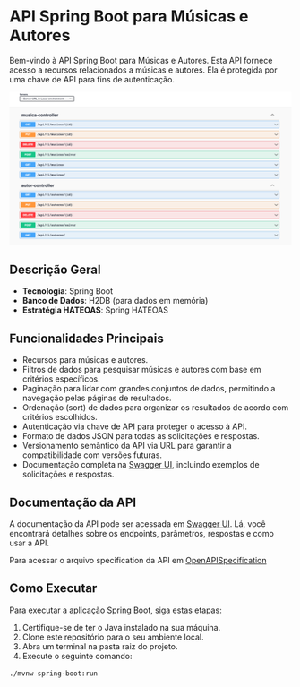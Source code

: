 # API Spring Boot para Músicas e Autores

Bem-vindo à API Spring Boot para Músicas e Autores. Esta API fornece acesso a recursos relacionados a músicas e autores. Ela é protegida por uma chave de API para fins de autenticação.

![Visualização da documentacao](print-doc.png)

## Descrição Geral

- **Tecnologia**: Spring Boot
- **Banco de Dados**: H2DB (para dados em memória)
- **Estratégia HATEOAS**: Spring HATEOAS

## Funcionalidades Principais

- Recursos para músicas e autores.
- Filtros de dados para pesquisar músicas e autores com base em critérios específicos.
- Paginação para lidar com grandes conjuntos de dados, permitindo a navegação pelas páginas de resultados.
- Ordenação (sort) de dados para organizar os resultados de acordo com critérios escolhidos.
- Autenticação via chave de API para proteger o acesso à API.
- Formato de dados JSON para todas as solicitações e respostas.
- Versionamento semântico da API via URL para garantir a compatibilidade com versões futuras.
- Documentação completa na [Swagger UI](http://localhost:5005/swagger-ui/index.html/), incluindo exemplos de solicitações e respostas.

## Documentação da API

A documentação da API pode ser acessada em [Swagger UI](http://localhost:5005/swagger-ui/index.html/). Lá, você encontrará detalhes sobre os endpoints, parâmetros, respostas e como usar a API.

Para acessar o arquivo specification da API em [OpenAPISpecification](api-specification-doc.yaml)

## Como Executar

Para executar a aplicação Spring Boot, siga estas etapas:

1. Certifique-se de ter o Java instalado na sua máquina.
2. Clone este repositório para o seu ambiente local.
3. Abra um terminal na pasta raiz do projeto.
4. Execute o seguinte comando:

```shell
./mvnw spring-boot:run




